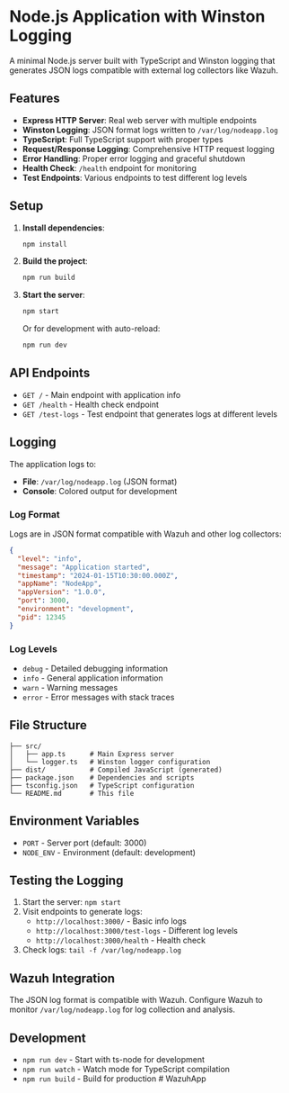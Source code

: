 # Node.js Application with Winston Logging

A minimal Node.js server built with TypeScript and Winston logging that generates JSON logs compatible with external log collectors like Wazuh.

## Features

- **Express HTTP Server**: Real web server with multiple endpoints
- **Winston Logging**: JSON format logs written to `/var/log/nodeapp.log`
- **TypeScript**: Full TypeScript support with proper types
- **Request/Response Logging**: Comprehensive HTTP request logging
- **Error Handling**: Proper error logging and graceful shutdown
- **Health Check**: `/health` endpoint for monitoring
- **Test Endpoints**: Various endpoints to test different log levels

## Setup

1. **Install dependencies**:
   ```bash
   npm install
   ```

2. **Build the project**:
   ```bash
   npm run build
   ```

3. **Start the server**:
   ```bash
   npm start
   ```

   Or for development with auto-reload:
   ```bash
   npm run dev
   ```

## API Endpoints

- `GET /` - Main endpoint with application info
- `GET /health` - Health check endpoint
- `GET /test-logs` - Test endpoint that generates logs at different levels

## Logging

The application logs to:
- **File**: `/var/log/nodeapp.log` (JSON format)
- **Console**: Colored output for development

### Log Format

Logs are in JSON format compatible with Wazuh and other log collectors:

```json
{
  "level": "info",
  "message": "Application started",
  "timestamp": "2024-01-15T10:30:00.000Z",
  "appName": "NodeApp",
  "appVersion": "1.0.0",
  "port": 3000,
  "environment": "development",
  "pid": 12345
}
```

### Log Levels

- `debug` - Detailed debugging information
- `info` - General application information
- `warn` - Warning messages
- `error` - Error messages with stack traces

## File Structure

```
├── src/
│   ├── app.ts      # Main Express server
│   └── logger.ts   # Winston logger configuration
├── dist/           # Compiled JavaScript (generated)
├── package.json    # Dependencies and scripts
├── tsconfig.json   # TypeScript configuration
└── README.md       # This file
```

## Environment Variables

- `PORT` - Server port (default: 3000)
- `NODE_ENV` - Environment (default: development)

## Testing the Logging

1. Start the server: `npm start`
2. Visit endpoints to generate logs:
   - `http://localhost:3000/` - Basic info logs
   - `http://localhost:3000/test-logs` - Different log levels
   - `http://localhost:3000/health` - Health check
3. Check logs: `tail -f /var/log/nodeapp.log`

## Wazuh Integration

The JSON log format is compatible with Wazuh. Configure Wazuh to monitor `/var/log/nodeapp.log` for log collection and analysis.

## Development

- `npm run dev` - Start with ts-node for development
- `npm run watch` - Watch mode for TypeScript compilation
- `npm run build` - Build for production # WazuhApp
